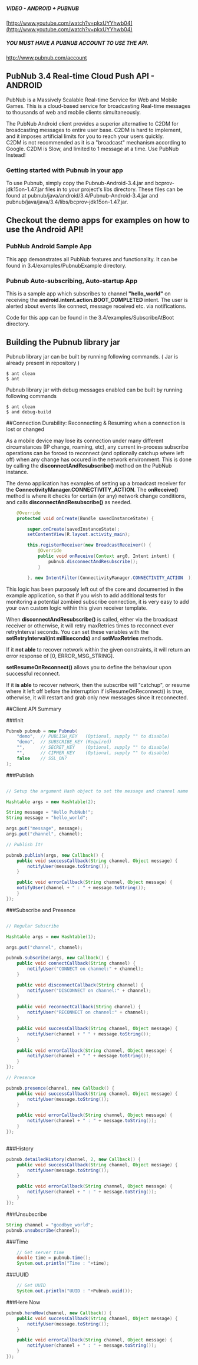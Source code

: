 ##### VIDEO - ANDROID + PUBNUB
[http://www.youtube.com/watch?v=pkxUYYhwb04](http://www.youtube.com/watch?v=pkxUYYhwb04)

##### YOU MUST HAVE A PUBNUB ACCOUNT TO USE THE API.

http://www.pubnub.com/account

## PubNub 3.4 Real-time Cloud Push API - ANDROID

PubNub is a Massively Scalable Real-time Service for Web and Mobile Games.
This is a cloud-based service for broadcasting Real-time messages
to thousands of web and mobile clients simultaneously.

The PubNub Android client provides a superior alternative to C2DM for broadcasting messages to entire user base.
C2DM is hard to implement, and it imposes artificial limits for you to reach your users quickly.  
C2DM is not recommended as it is a "broadcast" mechanism according to Google.  C2DM is Slow, and limited to 1 message at a time.
Use PubNub Instead!

### Getting started with Pubnub in your app
To use Pubnub, simply copy the Pubnub-Android-3.4.jar and bcprov-jdk15on-1.47.jar files in to your project's libs directory.
These files can be found at pubnub/java/android/3.4/Pubnub-Android-3.4.jar and pubnub/java/java/3.4/libs/bcprov-jdk15on-1.47.jar.

## Checkout the demo apps for examples on how to use the Android API! 

### PubNub Android Sample App

This app demonstrates all PubNub features and functionality.  It can be found in 3.4/examples/PubnubExample directory.

### Pubnub Auto-subscribing, Auto-startup App
This is a sample app which subscribes to channel **"hello_world"** on receiving the **android.intent.action.BOOT_COMPLETED** intent.
The user is alerted about events like connect, message received etc. via notifications.

Code for this app can be found in the 3.4/examples/SubscribeAtBoot directory.

## Building the Pubnub library jar

Pubnub library jar can be built by running following commands. ( Jar is already present in repository )
```
$ ant clean
$ ant
```

Pubnub library jar with debug messages enabled can be built by running following commands
```
$ ant clean
$ and debug-build
```

##Connection Durability: Reconnecting & Resuming when a connection is lost or changed

As a mobile device may lose its connection under many different circumstances (IP change, roaming, etc), any current in-process subscribe operations can be forced
to reconnect (and optionally catchup where left off) when any change has occured in the network environment. This is done by calling the
**disconnectAndResubscribe()** method on the PubNub instance.

The demo application has examples of setting up a broadcast receiver for the **ConnectivityManager.CONNECTIVITY_ACTION**.
The **onReceive()** method is where it checks for certain (or any) network change conditions, and 
calls **disconnectAndResubscribe()** as needed.

```java
	@Override
	protected void onCreate(Bundle savedInstanceState) {

		super.onCreate(savedInstanceState);
		setContentView(R.layout.activity_main);

		this.registerReceiver(new BroadcastReceiver() {
			@Override
			public void onReceive(Context arg0, Intent intent) {
				pubnub.disconnectAndResubscribe();
			} 

		}, new IntentFilter(ConnectivityManager.CONNECTIVITY_ACTION  ));		
```

This logic has been purposely left out of the core and documented in the example application, so that if you wish to 
add additional tests for monitoring a potential zombied subscribe connection, it is very easy to add your own custom logic within this
given receiver template.

When **disconnectAndResubscribe()** is called, either via the broadcast receiver or otherwise, it will retry maxRetries times
to reconnect ever retryInterval seconds.  You can set these variables with the **setRetryInterval(int milliseconds)** and **setMaxRetries** methods.

If it **not able** to recover network within the given constraints, it will return an error response of [0, ERROR_MSG_STRING].

**setResumeOnReconnect()** allows you to define the behaviour upon successful reconnect.

If it **is able** to recover network, then the subscribe will "catchup", or resume where it left off before the interruption
if isResumeOnReconnect() is true, otherwise, it will restart and grab only new messages since it reconnected. 


##Client API Summary

###Init
```java
Pubnub pubnub = new Pubnub(
    "demo",  // PUBLISH_KEY   (Optional, supply "" to disable)
    "demo",  // SUBSCRIBE_KEY (Required)
    "",      // SECRET_KEY    (Optional, supply "" to disable)
    "",      // CIPHER_KEY    (Optional, supply "" to disable)
    false    // SSL_ON?
);
```

###Publish
```java

// Setup the argument Hash object to set the message and channel name

Hashtable args = new Hashtable(2);

String message = "Hello PubNub!";
String message = "hello_world";

args.put("message", message);
args.put("channel", channel); 

// Publish It!

pubnub.publish(args, new Callback() {
    public void successCallback(String channel, Object message) {
        notifyUser(message.toString());
    }

    public void errorCallback(String channel, Object message) {
    notifyUser(channel + " : " + message.toString());
    }
});

```

###Subscribe and Presence
```java

// Regular Subscribe

Hashtable args = new Hashtable(1);

args.put("channel", channel);

pubnub.subscribe(args, new Callback() {
    public void connectCallback(String channel) {
        notifyUser("CONNECT on channel:" + channel);
    }

    public void disconnectCallback(String channel) {
        notifyUser("DISCONNECT on channel:" + channel);
    }
    
    public void reconnectCallback(String channel) {
        notifyUser("RECONNECT on channel:" + channel);
    }

    public void successCallback(String channel, Object message) {
        notifyUser(channel + " " + message.toString());
    }
    
    public void errorCallback(String channel, Object message) {
        notifyUser(channel + " " + message.toString());
    }
});

// Presence

pubnub.presence(channel, new Callback() {
    public void successCallback(String channel, Object message) {
        notifyUser(message.toString());
    }

    public void errorCallback(String channel, Object message) {
        notifyUser(channel + " : " + message.toString());
    }
});
                    
```

###History
```java
pubnub.detailedHistory(channel, 2, new Callback() {
    public void successCallback(String channel, Object message) {
        notifyUser(message.toString());
    }

    public void errorCallback(String channel, Object message) {
        notifyUser(channel + " : " + message.toString());
    }
});
```

###Unsubscribe
```java
String channel = "goodbye_world";
pubnub.unsubscribe(channel);
```

###Time
```java
    // Get server time
    double time = pubnub.time();
    System.out.println("Time : "+time);
```

###UUID
```java
    // Get UUID
    System.out.println("UUID : "+Pubnub.uuid());
```

###Here Now

```java
pubnub.hereNow(channel, new Callback() {
    public void successCallback(String channel, Object message) {
        notifyUser(message.toString());
    }

    public void errorCallback(String channel, Object message) {
        notifyUser(channel + " : " + message.toString());
    }
});
```


